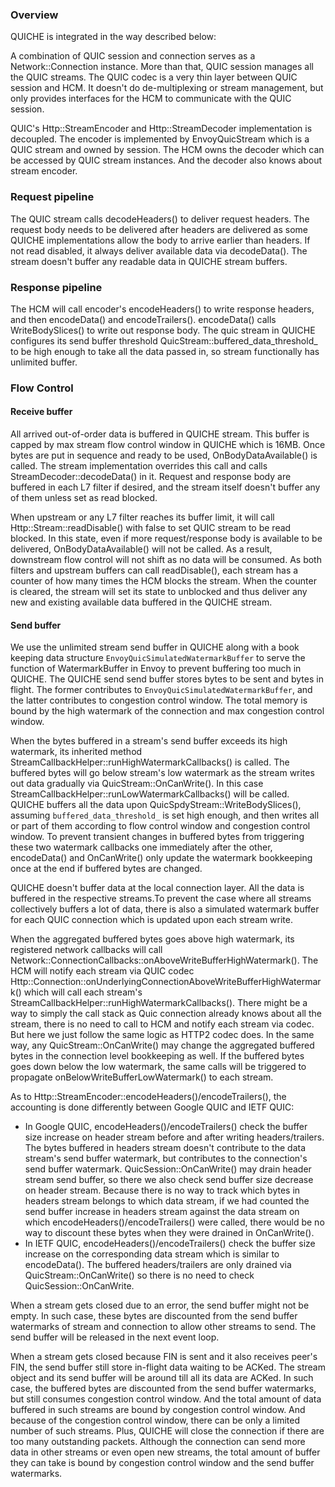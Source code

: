 ### Overview

QUICHE is integrated in the way described below:

A combination of QUIC session and connection serves as a Network::Connection instance. More than that, QUIC session manages all the QUIC streams. The QUIC codec is a very thin layer between QUIC session and HCM. It doesn't do de-multiplexing or stream management, but only provides interfaces for the HCM to communicate with the QUIC session.

QUIC's Http::StreamEncoder and Http::StreamDecoder implementation is decoupled. The encoder is implemented by EnvoyQuicStream which is a QUIC stream and owned by session. The HCM owns the decoder which can be accessed by QUIC stream instances. And the decoder also knows about stream encoder.

### Request pipeline

The QUIC stream calls decodeHeaders() to deliver request headers. The request body needs to be delivered after headers are delivered as some QUICHE implementations allow the body to arrive earlier than headers. If not read disabled, it always deliver available data via decodeData(). The stream doesn't buffer any readable data in QUICHE stream buffers.

### Response pipeline

The HCM will call encoder's encodeHeaders() to write response headers, and then encodeData() and encodeTrailers(). encodeData() calls WriteBodySlices() to write out response body. The quic stream in QUICHE configures its send buffer threshold QuicStream::buffered_data_threshold_ to be high enough to take all the data passed in, so stream functionally has unlimited buffer.

### Flow Control

#### Receive buffer

All arrived out-of-order data is buffered in QUICHE stream. This buffer is capped by max stream flow control window in QUICHE which is 16MB. Once bytes are put in sequence and ready to be used, OnBodyDataAvailable() is called. The stream implementation overrides this call and calls StreamDecoder::decodeData() in it. Request and response body are buffered in each L7 filter if desired, and the stream itself doesn't buffer any of them unless set as read blocked.

When upstream or any L7 filter reaches its buffer limit, it will call Http::Stream::readDisable() with false to set QUIC stream to be read blocked. In this state, even if more request/response body is available to be delivered, OnBodyDataAvailable() will not be called. As a result, downstream flow control will not shift as no data will be consumed. As both filters and upstream buffers can call readDisable(), each stream has a counter of how many times the HCM blocks the stream. When the counter is cleared, the stream will set its state to unblocked and thus deliver any new and existing available data buffered in the QUICHE stream.

#### Send buffer

We use the unlimited stream send buffer in QUICHE along with a book keeping data structure `EnvoyQuicSimulatedWatermarkBuffer` to serve the function of WatermarkBuffer in Envoy to prevent buffering too much in QUICHE. The QUICHE send send buffer stores bytes to be sent and bytes in flight. The former contributes to `EnvoyQuicSimulatedWatermarkBuffer`, and the latter contributes to congestion control window. The total memory is bound by the high watermark of the connection and max congestion control window.

When the bytes buffered in a stream's send buffer exceeds its high watermark, its inherited method StreamCallbackHelper::runHighWatermarkCallbacks() is called. The buffered bytes will go below stream's low watermark as the stream writes out data gradually via QuicStream::OnCanWrite(). In this case StreamCallbackHelper::runLowWatermarkCallbacks() will be called. QUICHE buffers all the data upon QuicSpdyStream::WriteBodySlices(), assuming `buffered_data_threshold_` is set high enough, and then writes all or part of them according to flow control window and congestion control window. To prevent transient changes in buffered bytes from triggering these two watermark callbacks one immediately after the other, encodeData() and OnCanWrite() only update the watermark bookkeeping once at the end if buffered bytes are changed.

QUICHE doesn't buffer data at the local connection layer. All the data is buffered in the respective streams.To prevent the case where all streams collectively buffers a lot of data, there is also a simulated watermark buffer for each QUIC connection which is updated upon each stream write.

When the aggregated buffered bytes goes above high watermark, its registered network callbacks will call Network::ConnectionCallbacks::onAboveWriteBufferHighWatermark(). The HCM will notify each stream via QUIC codec Http::Connection::onUnderlyingConnectionAboveWriteBufferHighWatermark() which will call each stream's StreamCallbackHelper::runHighWatermarkCallbacks(). There might be a way to simply the call stack as Quic connection already knows about all the stream, there is no need to call to HCM and notify each stream via codec. But here we just follow the same logic as HTTP2 codec does. In the same way, any QuicStream::OnCanWrite() may change the aggregated buffered bytes in the connection level bookkeeping as well. If the buffered bytes goes down below the low watermark, the same calls will be triggered to propagate onBelowWriteBufferLowWatermark() to each stream.

As to Http::StreamEncoder::encodeHeaders()/encodeTrailers(), the accounting is done differently between Google QUIC and IETF QUIC:
 * In Google QUIC, encodeHeaders()/encodeTrailers() check the buffer size increase on header stream before and after writing headers/trailers. The bytes buffered in headers stream doesn't contribute to the data stream's send buffer watermark, but contributes to the connection's send buffer watermark. QuicSession::OnCanWrite() may drain header stream send buffer, so there we also check send buffer size decrease on header stream. Because there is no way to track which bytes in headers stream belongs to which data stream, if we had counted the send buffer increase in headers stream against the data stream on which encodeHeaders()/encodeTrailers() were called, there would be no way to discount these bytes when they were drained in OnCanWrite().
 * In IETF QUIC, encodeHeaders()/encodeTrailers() check the buffer size increase on the corresponding data stream which is similar to encodeData(). The buffered headers/trailers are only drained via QuicStream::OnCanWrite() so there is no need to check QuicSession::OnCanWrite.

When a stream gets closed due to an error, the send buffer might not be empty. In such case, these bytes are discounted from the send buffer watermarks of stream and connection to allow other streams to send. The send buffer will be released in the next event loop.

When a stream gets closed because FIN is sent and it also receives peer's FIN, the send buffer still store in-flight data waiting to be ACKed. The stream object and its send buffer will be around till all its data are ACKed. In such case, the buffered bytes are discounted from the send buffer watermarks, but still consumes congestion control window. And the total amount of data buffered in such streams are bound by congestion control window. And because of the congestion control window, there can be only a limited number of such streams. Plus, QUICHE will close the connection if there are too many outstanding packets. Although the connection can send more data in other streams or even open new streams, the total amount of buffer they can take is bound by congestion control window and the send buffer watermarks.
